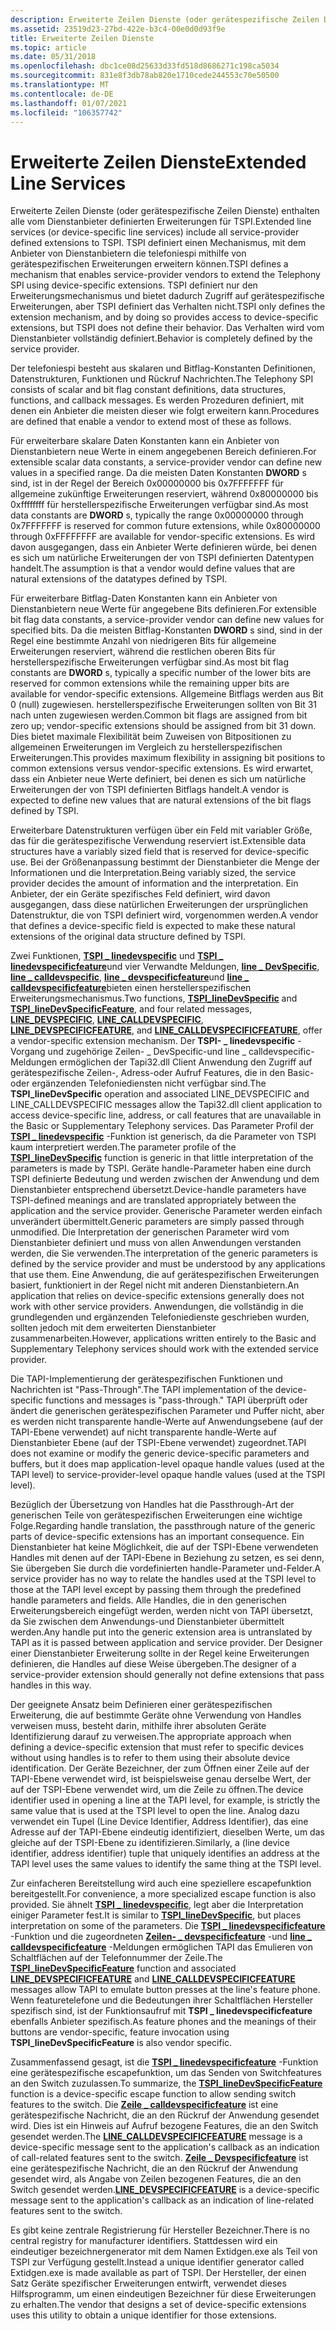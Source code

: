```yaml
---
description: Erweiterte Zeilen Dienste (oder gerätespezifische Zeilen Dienste) enthalten alle vom Dienstanbieter definierten Erweiterungen für TSPI.
ms.assetid: 23519d23-27bd-422e-b3c4-00e0d0d93f9e
title: Erweiterte Zeilen Dienste
ms.topic: article
ms.date: 05/31/2018
ms.openlocfilehash: dbc1ce08d25633d33fd518d8686271c198ca5034
ms.sourcegitcommit: 831e8f3db78ab820e1710cede244553c70e50500
ms.translationtype: MT
ms.contentlocale: de-DE
ms.lasthandoff: 01/07/2021
ms.locfileid: "106357742"
---
```

# <a name="extended-line-services"></a><span data-ttu-id="f5866-103">Erweiterte Zeilen Dienste</span><span class="sxs-lookup"><span data-stu-id="f5866-103">Extended Line Services</span></span>

<span data-ttu-id="f5866-104">Erweiterte Zeilen Dienste (oder gerätespezifische Zeilen Dienste) enthalten alle vom Dienstanbieter definierten Erweiterungen für TSPI.</span><span class="sxs-lookup"><span data-stu-id="f5866-104">Extended line services (or device-specific line services) include all service-provider defined extensions to TSPI.</span></span> <span data-ttu-id="f5866-105">TSPI definiert einen Mechanismus, mit dem Anbieter von Dienstanbietern die telefoniespi mithilfe von gerätespezifischen Erweiterungen erweitern können.</span><span class="sxs-lookup"><span data-stu-id="f5866-105">TSPI defines a mechanism that enables service-provider vendors to extend the Telephony SPI using device-specific extensions.</span></span> <span data-ttu-id="f5866-106">TSPI definiert nur den Erweiterungsmechanismus und bietet dadurch Zugriff auf gerätespezifische Erweiterungen, aber TSPI definiert das Verhalten nicht.</span><span class="sxs-lookup"><span data-stu-id="f5866-106">TSPI only defines the extension mechanism, and by doing so provides access to device-specific extensions, but TSPI does not define their behavior.</span></span> <span data-ttu-id="f5866-107">Das Verhalten wird vom Dienstanbieter vollständig definiert.</span><span class="sxs-lookup"><span data-stu-id="f5866-107">Behavior is completely defined by the service provider.</span></span>

<span data-ttu-id="f5866-108">Der telefoniespi besteht aus skalaren und Bitflag-Konstanten Definitionen, Datenstrukturen, Funktionen und Rückruf Nachrichten.</span><span class="sxs-lookup"><span data-stu-id="f5866-108">The Telephony SPI consists of scalar and bit flag constant definitions, data structures, functions, and callback messages.</span></span> <span data-ttu-id="f5866-109">Es werden Prozeduren definiert, mit denen ein Anbieter die meisten dieser wie folgt erweitern kann.</span><span class="sxs-lookup"><span data-stu-id="f5866-109">Procedures are defined that enable a vendor to extend most of these as follows.</span></span>

<span data-ttu-id="f5866-110">Für erweiterbare skalare Daten Konstanten kann ein Anbieter von Dienstanbietern neue Werte in einem angegebenen Bereich definieren.</span><span class="sxs-lookup"><span data-stu-id="f5866-110">For extensible scalar data constants, a service-provider vendor can define new values in a specified range.</span></span> <span data-ttu-id="f5866-111">Da die meisten Daten Konstanten **DWORD** s sind, ist in der Regel der Bereich 0x00000000 bis 0x7FFFFFFF für allgemeine zukünftige Erweiterungen reserviert, während 0x80000000 bis 0xffffffff für herstellerspezifische Erweiterungen verfügbar sind.</span><span class="sxs-lookup"><span data-stu-id="f5866-111">As most data constants are **DWORD** s, typically the range 0x00000000 through 0x7FFFFFFF is reserved for common future extensions, while 0x80000000 through 0xFFFFFFFF are available for vendor-specific extensions.</span></span> <span data-ttu-id="f5866-112">Es wird davon ausgegangen, dass ein Anbieter Werte definieren würde, bei denen es sich um natürliche Erweiterungen der von TSPI definierten Datentypen handelt.</span><span class="sxs-lookup"><span data-stu-id="f5866-112">The assumption is that a vendor would define values that are natural extensions of the datatypes defined by TSPI.</span></span>

<span data-ttu-id="f5866-113">Für erweiterbare Bitflag-Daten Konstanten kann ein Anbieter von Dienstanbietern neue Werte für angegebene Bits definieren.</span><span class="sxs-lookup"><span data-stu-id="f5866-113">For extensible bit flag data constants, a service-provider vendor can define new values for specified bits.</span></span> <span data-ttu-id="f5866-114">Da die meisten Bitflag-Konstanten **DWORD** s sind, sind in der Regel eine bestimmte Anzahl von niedrigeren Bits für allgemeine Erweiterungen reserviert, während die restlichen oberen Bits für herstellerspezifische Erweiterungen verfügbar sind.</span><span class="sxs-lookup"><span data-stu-id="f5866-114">As most bit flag constants are **DWORD** s, typically a specific number of the lower bits are reserved for common extensions while the remaining upper bits are available for vendor-specific extensions.</span></span> <span data-ttu-id="f5866-115">Allgemeine Bitflags werden aus Bit 0 (null) zugewiesen. herstellerspezifische Erweiterungen sollten von Bit 31 nach unten zugewiesen werden.</span><span class="sxs-lookup"><span data-stu-id="f5866-115">Common bit flags are assigned from bit zero up; vendor-specific extensions should be assigned from bit 31 down.</span></span> <span data-ttu-id="f5866-116">Dies bietet maximale Flexibilität beim Zuweisen von Bitpositionen zu allgemeinen Erweiterungen im Vergleich zu herstellerspezifischen Erweiterungen.</span><span class="sxs-lookup"><span data-stu-id="f5866-116">This provides maximum flexibility in assigning bit positions to common extensions versus vendor-specific extensions.</span></span> <span data-ttu-id="f5866-117">Es wird erwartet, dass ein Anbieter neue Werte definiert, bei denen es sich um natürliche Erweiterungen der von TSPI definierten Bitflags handelt.</span><span class="sxs-lookup"><span data-stu-id="f5866-117">A vendor is expected to define new values that are natural extensions of the bit flags defined by TSPI.</span></span>

<span data-ttu-id="f5866-118">Erweiterbare Datenstrukturen verfügen über ein Feld mit variabler Größe, das für die gerätespezifische Verwendung reserviert ist.</span><span class="sxs-lookup"><span data-stu-id="f5866-118">Extensible data structures have a variably sized field that is reserved for device-specific use.</span></span> <span data-ttu-id="f5866-119">Bei der Größenanpassung bestimmt der Dienstanbieter die Menge der Informationen und die Interpretation.</span><span class="sxs-lookup"><span data-stu-id="f5866-119">Being variably sized, the service provider decides the amount of information and the interpretation.</span></span> <span data-ttu-id="f5866-120">Ein Anbieter, der ein Geräte spezifisches Feld definiert, wird davon ausgegangen, dass diese natürlichen Erweiterungen der ursprünglichen Datenstruktur, die von TSPI definiert wird, vorgenommen werden.</span><span class="sxs-lookup"><span data-stu-id="f5866-120">A vendor that defines a device-specific field is expected to make these natural extensions of the original data structure defined by TSPI.</span></span>

<span data-ttu-id="f5866-121">Zwei Funktionen, [**TSPI \_ linedevspecific**](/windows/win32/api/tspi/nf-tspi-tspi_linedevspecific) und [**TSPI \_ linedevspecificfeature**](/windows/win32/api/tspi/nf-tspi-tspi_linedevspecificfeature)und vier Verwandte Meldungen, [**line \_ DevSpecific**](/previous-versions/windows/desktop/legacy/ms725225(v=vs.85)), [**line \_ calldevspecific**](line-calldevspecific.md), [**line \_ devspecificfeature**](/previous-versions/windows/desktop/legacy/ms725227(v=vs.85))und [**line \_ calldevspecificfeature**](line-calldevspecificfeature.md)bieten einen herstellerspezifischen Erweiterungsmechanismus.</span><span class="sxs-lookup"><span data-stu-id="f5866-121">Two functions, [**TSPI\_lineDevSpecific**](/windows/win32/api/tspi/nf-tspi-tspi_linedevspecific) and [**TSPI\_lineDevSpecificFeature**](/windows/win32/api/tspi/nf-tspi-tspi_linedevspecificfeature), and four related messages, [**LINE\_DEVSPECIFIC**](/previous-versions/windows/desktop/legacy/ms725225(v=vs.85)), [**LINE\_CALLDEVSPECIFIC**](line-calldevspecific.md), [**LINE\_DEVSPECIFICFEATURE**](/previous-versions/windows/desktop/legacy/ms725227(v=vs.85)), and [**LINE\_CALLDEVSPECIFICFEATURE**](line-calldevspecificfeature.md), offer a vendor-specific extension mechanism.</span></span> <span data-ttu-id="f5866-122">Der **TSPI- \_ linedevspecific** -Vorgang und zugehörige Zeilen- \_ DevSpecific-und line \_ calldevspecific-Meldungen ermöglichen der Tapi32.dll Client Anwendung den Zugriff auf gerätespezifische Zeilen-, Adress-oder Aufruf Features, die in den Basic-oder ergänzenden Telefoniediensten nicht verfügbar sind.</span><span class="sxs-lookup"><span data-stu-id="f5866-122">The **TSPI\_lineDevSpecific** operation and associated LINE\_DEVSPECIFIC and LINE\_CALLDEVSPECIFIC messages allow the Tapi32.dll client application to access device-specific line, address, or call features that are unavailable in the Basic or Supplementary Telephony services.</span></span> <span data-ttu-id="f5866-123">Das Parameter Profil der [**TSPI \_ linedevspecific**](/windows/win32/api/tspi/nf-tspi-tspi_linedevspecific) -Funktion ist generisch, da die Parameter von TSPI kaum interpretiert werden.</span><span class="sxs-lookup"><span data-stu-id="f5866-123">The parameter profile of the [**TSPI\_lineDevSpecific**](/windows/win32/api/tspi/nf-tspi-tspi_linedevspecific) function is generic in that little interpretation of the parameters is made by TSPI.</span></span> <span data-ttu-id="f5866-124">Geräte handle-Parameter haben eine durch TSPI definierte Bedeutung und werden zwischen der Anwendung und dem Dienstanbieter entsprechend übersetzt.</span><span class="sxs-lookup"><span data-stu-id="f5866-124">Device-handle parameters have TSPI-defined meanings and are translated appropriately between the application and the service provider.</span></span> <span data-ttu-id="f5866-125">Generische Parameter werden einfach unverändert übermittelt.</span><span class="sxs-lookup"><span data-stu-id="f5866-125">Generic parameters are simply passed through unmodified.</span></span> <span data-ttu-id="f5866-126">Die Interpretation der generischen Parameter wird vom Dienstanbieter definiert und muss von allen Anwendungen verstanden werden, die Sie verwenden.</span><span class="sxs-lookup"><span data-stu-id="f5866-126">The interpretation of the generic parameters is defined by the service provider and must be understood by any applications that use them.</span></span> <span data-ttu-id="f5866-127">Eine Anwendung, die auf gerätespezifischen Erweiterungen basiert, funktioniert in der Regel nicht mit anderen Dienstanbietern.</span><span class="sxs-lookup"><span data-stu-id="f5866-127">An application that relies on device-specific extensions generally does not work with other service providers.</span></span> <span data-ttu-id="f5866-128">Anwendungen, die vollständig in die grundlegenden und ergänzenden Telefoniedienste geschrieben wurden, sollten jedoch mit dem erweiterten Dienstanbieter zusammenarbeiten.</span><span class="sxs-lookup"><span data-stu-id="f5866-128">However, applications written entirely to the Basic and Supplementary Telephony services should work with the extended service provider.</span></span>

<span data-ttu-id="f5866-129">Die TAPI-Implementierung der gerätespezifischen Funktionen und Nachrichten ist "Pass-Through".</span><span class="sxs-lookup"><span data-stu-id="f5866-129">The TAPI implementation of the device-specific functions and messages is "pass-through."</span></span> <span data-ttu-id="f5866-130">TAPI überprüft oder ändert die generischen gerätespezifischen Parameter und Puffer nicht, aber es werden nicht transparente handle-Werte auf Anwendungsebene (auf der TAPI-Ebene verwendet) auf nicht transparente handle-Werte auf Dienstanbieter Ebene (auf der TSPI-Ebene verwendet) zugeordnet.</span><span class="sxs-lookup"><span data-stu-id="f5866-130">TAPI does not examine or modify the generic device-specific parameters and buffers, but it does map application-level opaque handle values (used at the TAPI level) to service-provider-level opaque handle values (used at the TSPI level).</span></span>

<span data-ttu-id="f5866-131">Bezüglich der Übersetzung von Handles hat die Passthrough-Art der generischen Teile von gerätespezifischen Erweiterungen eine wichtige Folge.</span><span class="sxs-lookup"><span data-stu-id="f5866-131">Regarding handle translation, the passthrough nature of the generic parts of device-specific extensions has an important consequence.</span></span> <span data-ttu-id="f5866-132">Ein Dienstanbieter hat keine Möglichkeit, die auf der TSPI-Ebene verwendeten Handles mit denen auf der TAPI-Ebene in Beziehung zu setzen, es sei denn, Sie übergeben Sie durch die vordefinierten handle-Parameter und-Felder.</span><span class="sxs-lookup"><span data-stu-id="f5866-132">A service provider has no way to relate the handles used at the TSPI level to those at the TAPI level except by passing them through the predefined handle parameters and fields.</span></span> <span data-ttu-id="f5866-133">Alle Handles, die in den generischen Erweiterungsbereich eingefügt werden, werden nicht von TAPI übersetzt, da Sie zwischen dem Anwendungs-und Dienstanbieter übermittelt werden.</span><span class="sxs-lookup"><span data-stu-id="f5866-133">Any handle put into the generic extension area is untranslated by TAPI as it is passed between application and service provider.</span></span> <span data-ttu-id="f5866-134">Der Designer einer Dienstanbieter Erweiterung sollte in der Regel keine Erweiterungen definieren, die Handles auf diese Weise übergeben.</span><span class="sxs-lookup"><span data-stu-id="f5866-134">The designer of a service-provider extension should generally not define extensions that pass handles in this way.</span></span>

<span data-ttu-id="f5866-135">Der geeignete Ansatz beim Definieren einer gerätespezifischen Erweiterung, die auf bestimmte Geräte ohne Verwendung von Handles verweisen muss, besteht darin, mithilfe ihrer absoluten Geräte Identifizierung darauf zu verweisen.</span><span class="sxs-lookup"><span data-stu-id="f5866-135">The appropriate approach when defining a device-specific extension that must refer to specific devices without using handles is to refer to them using their absolute device identification.</span></span> <span data-ttu-id="f5866-136">Der Geräte Bezeichner, der zum Öffnen einer Zeile auf der TAPI-Ebene verwendet wird, ist beispielsweise genau derselbe Wert, der auf der TSPI-Ebene verwendet wird, um die Zeile zu öffnen.</span><span class="sxs-lookup"><span data-stu-id="f5866-136">The device identifier used in opening a line at the TAPI level, for example, is strictly the same value that is used at the TSPI level to open the line.</span></span> <span data-ttu-id="f5866-137">Analog dazu verwendet ein Tupel (Line Device Identifier, Address Identifier), das eine Adresse auf der TAPI-Ebene eindeutig identifiziert, dieselben Werte, um das gleiche auf der TSPI-Ebene zu identifizieren.</span><span class="sxs-lookup"><span data-stu-id="f5866-137">Similarly, a (line device identifier, address identifier) tuple that uniquely identifies an address at the TAPI level uses the same values to identify the same thing at the TSPI level.</span></span>

<span data-ttu-id="f5866-138">Zur einfacheren Bereitstellung wird auch eine speziellere escapefunktion bereitgestellt.</span><span class="sxs-lookup"><span data-stu-id="f5866-138">For convenience, a more specialized escape function is also provided.</span></span> <span data-ttu-id="f5866-139">Sie ähnelt [**TSPI \_ linedevspecific**](/windows/win32/api/tspi/nf-tspi-tspi_linedevspecific), legt aber die Interpretation einiger Parameter fest.</span><span class="sxs-lookup"><span data-stu-id="f5866-139">It is similar to [**TSPI\_lineDevSpecific**](/windows/win32/api/tspi/nf-tspi-tspi_linedevspecific), but places interpretation on some of the parameters.</span></span> <span data-ttu-id="f5866-140">Die [**TSPI \_ linedevspecificfeature**](/windows/win32/api/tspi/nf-tspi-tspi_linedevspecificfeature) -Funktion und die zugeordneten [**Zeilen- \_ devspecificfeature**](/previous-versions/windows/desktop/legacy/ms725227(v=vs.85)) -und [**line \_ calldevspecificfeature**](line-calldevspecificfeature.md) -Meldungen ermöglichen TAPI das Emulieren von Schaltflächen auf der Telefonnummer der Zeile.</span><span class="sxs-lookup"><span data-stu-id="f5866-140">The [**TSPI\_lineDevSpecificFeature**](/windows/win32/api/tspi/nf-tspi-tspi_linedevspecificfeature) function and associated [**LINE\_DEVSPECIFICFEATURE**](/previous-versions/windows/desktop/legacy/ms725227(v=vs.85)) and [**LINE\_CALLDEVSPECIFICFEATURE**](line-calldevspecificfeature.md) messages allow TAPI to emulate button presses at the line's feature phone.</span></span> <span data-ttu-id="f5866-141">Wenn featuretelefone und die Bedeutungen ihrer Schaltflächen Hersteller spezifisch sind, ist der Funktionsaufruf mit **TSPI \_ linedevspecificfeature** ebenfalls Anbieter spezifisch.</span><span class="sxs-lookup"><span data-stu-id="f5866-141">As feature phones and the meanings of their buttons are vendor-specific, feature invocation using **TSPI\_lineDevSpecificFeature** is also vendor specific.</span></span>

<span data-ttu-id="f5866-142">Zusammenfassend gesagt, ist die [**TSPI \_ linedevspecificfeature**](/windows/win32/api/tspi/nf-tspi-tspi_linedevspecificfeature) -Funktion eine gerätespezifische escapefunktion, um das Senden von Switchfeatures an den Switch zuzulassen.</span><span class="sxs-lookup"><span data-stu-id="f5866-142">To summarize, the [**TSPI\_lineDevSpecificFeature**](/windows/win32/api/tspi/nf-tspi-tspi_linedevspecificfeature) function is a device-specific escape function to allow sending switch features to the switch.</span></span> <span data-ttu-id="f5866-143">Die [**Zeile \_ calldevspecificfeature**](line-calldevspecificfeature.md) ist eine gerätespezifische Nachricht, die an den Rückruf der Anwendung gesendet wird. Dies ist ein Hinweis auf Aufruf bezogene Features, die an den Switch gesendet werden.</span><span class="sxs-lookup"><span data-stu-id="f5866-143">The [**LINE\_CALLDEVSPECIFICFEATURE**](line-calldevspecificfeature.md) message is a device-specific message sent to the application's callback as an indication of call-related features sent to the switch.</span></span> <span data-ttu-id="f5866-144">[**Zeile \_ Devspecificfeature**](/previous-versions/windows/desktop/legacy/ms725227(v=vs.85)) ist eine gerätespezifische Nachricht, die an den Rückruf der Anwendung gesendet wird, als Angabe von Zeilen bezogenen Features, die an den Switch gesendet werden.</span><span class="sxs-lookup"><span data-stu-id="f5866-144">[**LINE\_DEVSPECIFICFEATURE**](/previous-versions/windows/desktop/legacy/ms725227(v=vs.85)) is a device-specific message sent to the application's callback as an indication of line-related features sent to the switch.</span></span>

<span data-ttu-id="f5866-145">Es gibt keine zentrale Registrierung für Hersteller Bezeichner.</span><span class="sxs-lookup"><span data-stu-id="f5866-145">There is no central registry for manufacturer identifiers.</span></span> <span data-ttu-id="f5866-146">Stattdessen wird ein eindeutiger bezeichnergenerator mit dem Namen Extidgen.exe als Teil von TSPI zur Verfügung gestellt.</span><span class="sxs-lookup"><span data-stu-id="f5866-146">Instead a unique identifier generator called Extidgen.exe is made available as part of TSPI.</span></span> <span data-ttu-id="f5866-147">Der Hersteller, der einen Satz Geräte spezifischer Erweiterungen entwirft, verwendet dieses Hilfsprogramm, um einen eindeutigen Bezeichner für diese Erweiterungen zu erhalten.</span><span class="sxs-lookup"><span data-stu-id="f5866-147">The vendor that designs a set of device-specific extensions uses this utility to obtain a unique identifier for those extensions.</span></span>

 

 
